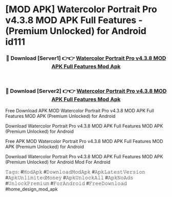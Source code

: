 # [MOD APK] Watercolor Portrait Pro v4.3.8 MOD APK Full Features - (Premium Unlocked) for Android id111



<div align="center">
<h3>🔴 Download [Server1] 👉👉 <a href="https://momento.my/?title=Watercolor_Portrait_Pro_v4.3.8_MOD_APK_Full_Features">Watercolor Portrait Pro v4.3.8 MOD APK Full Features Mod Apk</a></h3><br>

<h3>🔴 Download [Server2] 👉👉 <a href="https://momento.my/?title=Watercolor_Portrait_Pro_v4.3.8_MOD_APK_Full_Features">Watercolor Portrait Pro v4.3.8 MOD APK Full Features Mod Apk</a></h3>
</div>



Free Download APK MOD Watercolor Portrait Pro v4.3.8 MOD APK Full Features MOD APK (Premium Unlocked) for Android

Download Watercolor Portrait Pro v4.3.8 MOD APK Full Features MOD APK (Premium Unlocked) for Android

Free APK MOD Watercolor Portrait Pro v4.3.8 MOD APK Full Features MOD APK (Premium Unlocked) for Android

Download Watercolor Portrait Pro v4.3.8 MOD APK Full Features MOD APK (Premium Unlocked) for Android Mod For Android

𝚃𝚊𝚐𝚜: #𝙼𝚘𝚍𝙰𝚙𝚔 #𝙳𝚘𝚠𝚗𝚕𝚘𝚊𝚍𝙼𝚘𝚍𝙰𝚙𝚔 #𝙰𝚙𝚔𝙻𝚊𝚝𝚎𝚜𝚝𝚅𝚎𝚛𝚜𝚒𝚘𝚗 #𝙰𝚙𝚔𝚄𝚗𝚕𝚒𝚖𝚒𝚝𝚎𝚍𝙼𝚘𝚗𝚎𝚢 #𝙰𝚙𝚔𝚄𝚗𝚕𝚘𝚌𝚔𝙰𝚕𝚕 #𝙰𝚙𝚔𝙽𝚘𝙰𝚍𝚜 #𝚄𝚗𝚕𝚘𝚌𝚔𝙿𝚛𝚎𝚖𝚒𝚞𝚖 #𝙵𝚘𝚛𝙰𝚗𝚍𝚛𝚘𝚒𝚍 #𝙵𝚛𝚎𝚎𝙳𝚘𝚠𝚗𝚕𝚘𝚊𝚍 #home_design_mod_apk
